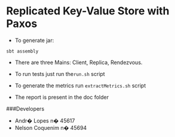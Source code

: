 # Replicated Key-Value Store with Paxos

- To generate jar:

``
sbt assembly
``

- There are three Mains: Client, Replica, Rendezvous.

- To run tests just run the`run.sh` script

- To generate the metrics run `extractMetrics.sh` script

- The report is present in the doc folder

###Developers

* Andr� Lopes n� 45617
* Nelson Coquenim n� 45694